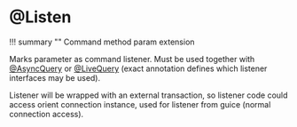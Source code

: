 # @Listen

!!! summary ""
    Command method param extension

Marks parameter as command listener. Must be used together with [@AsyncQuery](../asyncquery.md) 
or [@LiveQuery](../livequery.md) (exact annotation defines which listener interfaces may be used). 

Listener will be wrapped with an external transaction, so listener code could access orient connection instance, used for listener from guice (normal connection access).
